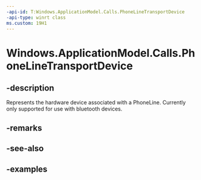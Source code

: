 ```yaml
---
-api-id: T:Windows.ApplicationModel.Calls.PhoneLineTransportDevice
-api-type: winrt class
ms.custom: 19H1
---
```


<!-- Class syntax.
public class PhoneLineTransportDevice 
-->

# Windows.ApplicationModel.Calls.PhoneLineTransportDevice

## -description
Represents the hardware device associated with a PhoneLine. Currently only supported for use with bluetooth devices.

## -remarks

## -see-also

## -examples

